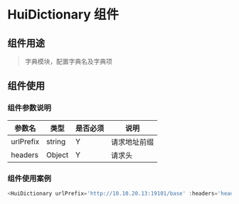 # HuiDictionary 组件

## 组件用途

> 字典模块，配置字典名及字典项

## 组件使用

### 组件参数说明

| 参数名    | 类型   | 是否必须 | 说明         |
| --------- | ------ | -------- | ------------ |
| urlPrefix | string | Y        | 请求地址前缀 |
| headers   | Object | Y        | 请求头       |

### 组件使用案例

```js
<HuiDictionary urlPrefix='http://10.10.20.13:19101/base' :headers='headers' />
```
